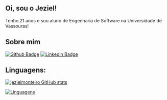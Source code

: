 ## Oi, sou o Jeziel!

Tenho 21 anos e sou aluno de Engenharia de Software na Universidade de Vassouras!

## Sobre mim

[![Github Badge](https://img.shields.io/badge/-GitHub-000?style=flat-square&logo=Github&logoColor=white&link=https://github.com/jezielmonteiro)](https://github.com/jezielmonteiro)
[![Linkedin Badge](https://img.shields.io/badge/-LinkedIn-blue?style=flat-square&logo=Linkedin&logoColor=white&link=https://www.linkedin.com/in/jezielmonteiro/)](https://www.linkedin.com/in/jezielmonteiro/)

## Linguagens:

[![jezielmonteiro GitHub stats](https://github-readme-stats.vercel.app/api?username=jezielmonteiro&show_icons=true&theme=transparent)](https://github.com/jezielmonteiro/github-readme-stats)

[![Linguagens](https://github-readme-stats.vercel.app/api/top-langs/?username=jezielmonteiro&layout=compact&theme=transparent)](https://github.com/jezielmonteiro/github-readme-stats)

